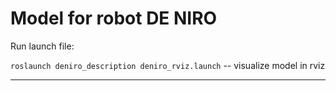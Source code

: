 # Model for robot DE NIRO

Run launch file:

`roslaunch deniro_description deniro_rviz.launch` -- visualize model in rviz

-----------------------------------------------------------------------------------

